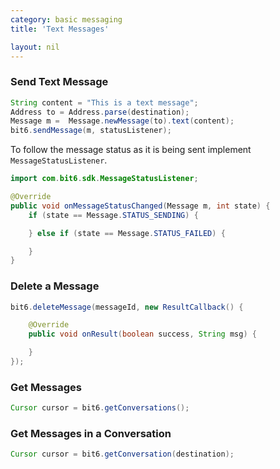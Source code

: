 ```yaml
---
category: basic messaging
title: 'Text Messages'

layout: nil
---
```



### Send Text Message

```java
String content = "This is a text message";
Address to = Address.parse(destination);
Message m =  Message.newMessage(to).text(content);
bit6.sendMessage(m, statusListener);
```

To follow the message status as it is being sent implement `MessageStatusListener`.

```java
import com.bit6.sdk.MessageStatusListener;

@Override
public void onMessageStatusChanged(Message m, int state) {
	if (state == Message.STATUS_SENDING) {

	} else if (state == Message.STATUS_FAILED) {

	}
}
```


### Delete a Message

```java
bit6.deleteMessage(messageId, new ResultCallback() {

	@Override
	public void onResult(boolean success, String msg) {

	}
});
```

### Get Messages

```java
Cursor cursor = bit6.getConversations();
```


### Get Messages in a Conversation

```java
Cursor cursor = bit6.getConversation(destination);
```

